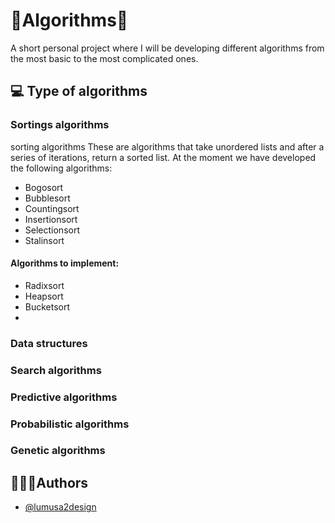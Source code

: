 
# 📔Algorithms📔

A short personal project where I will be developing different algorithms from the most basic to the most complicated ones.


## 💻 Type of algorithms

### Sortings algorithms
sorting algorithms
These are algorithms that take unordered lists and after a series of iterations, return a sorted list.
At the moment we have developed the following algorithms:
- Bogosort
- Bubblesort
- Countingsort
- Insertionsort
- Selectionsort
- Stalinsort

#### Algorithms to implement:

- Radixsort
- Heapsort
- Bucketsort
- 

### Data structures

### Search algorithms

### Predictive algorithms

### Probabilistic algorithms


### Genetic algorithms



## 🧑🏽‍💻Authors

- [@lumusa2design](https://github.com/lumusa2design)

